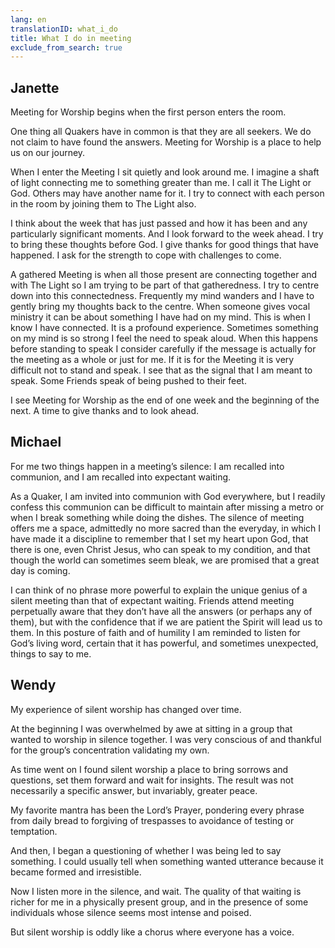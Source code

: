 ```yaml
---
lang: en
translationID: what_i_do
title: What I do in meeting
exclude_from_search: true
---
```

## Janette

Meeting for Worship begins when the first person enters the room.

One thing all Quakers have in common is that they are all seekers. We do not claim to have found the answers. Meeting for Worship is a place to help us on our journey.

When I enter the Meeting I sit quietly and look around me. I imagine a shaft of light connecting me to something greater than me. I call it The Light or God. Others may have another name for it. I try to connect with each person in the room by joining them to The Light also. 

I think about the week that has just passed and how it has been and any particularly significant moments. And I look forward to the week ahead. I try to bring these thoughts before God. I give thanks for good things that have happened. I ask for the strength to cope with challenges to come.

A gathered Meeting is when all those present are connecting together and with The Light so I am trying to be part of that gatheredness. I try to centre down into this connectedness. Frequently my mind wanders and I have to gently bring my thoughts back to the centre. When someone gives vocal ministry it can be about something I have had on my mind. This is when I know I have connected. It is a profound experience. Sometimes something on my mind is so strong I feel the need to speak aloud. When this happens before standing to speak I consider carefully if the message is actually for the meeting as a whole or just for me. If it is for the Meeting it is very difficult not to stand and speak. I see that as the signal that I am meant to speak. Some Friends speak of being pushed to their feet.

I see Meeting for Worship as the end of one week and the beginning of the next. A time to give thanks and to look ahead.

## Michael

For me two things happen in a meeting’s silence: I am recalled into communion, and I am recalled into expectant waiting.

As a Quaker, I am invited into communion with God everywhere, but I readily confess this communion can be difficult to maintain after missing a metro or when I break something while doing the dishes. The silence of meeting offers me a space, admittedly no more sacred than the everyday, in which I have made it a discipline to remember that I set my heart upon God, that there is one, even Christ Jesus, who can speak to my condition, and that though the world can sometimes seem bleak, we are promised that a great day is coming.

I can think of no phrase more powerful to explain the unique genius of a silent meeting than that of expectant waiting. Friends attend meeting perpetually aware that they don’t have all the answers (or perhaps any of them), but with the confidence that if we are patient the Spirit will lead us to them. In this posture of faith and of humility I am reminded to listen for God’s living word, certain that it has powerful, and sometimes unexpected, things to say to me.

## Wendy

My experience of silent worship has changed over time. 

At the beginning I was overwhelmed by awe at sitting in a group that wanted to worship in silence together. I was very conscious of and thankful for the group’s concentration validating my own. 

As time went on I found silent worship a place to bring sorrows and questions, set them forward and wait for insights. The result was not necessarily a specific answer, but invariably, greater peace. 

My favorite mantra has been the Lord’s Prayer, pondering every phrase from daily bread to forgiving of trespasses to avoidance of testing or temptation. 

And then, I began a questioning of whether I was being led to say something. I could usually tell when something wanted utterance because it became formed and irresistible. 

Now I listen more in the silence, and wait. The quality of that waiting is richer for me in a physically present group, and in the presence of some individuals whose silence seems most intense and poised. 

But silent worship is oddly like a chorus where everyone has a voice.
